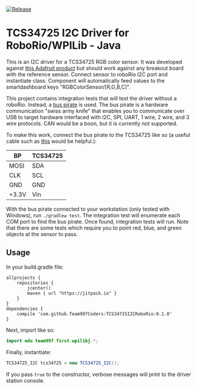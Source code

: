 [![Release](https://jitpack.io/v/Team997Coders/TCS34725I2CRoboRio.svg)](https://jitpack.io/#Team997Coders/TCS34725I2CRoboRio)

# TCS34725 I2C Driver for RoboRio/WPILib - Java

This is an I2C driver for a TCS34725 RGB color sensor.  It was developed against [this Adafruit product](https://www.adafruit.com/product/1334)
but should work against any breakout board with the reference sensor.  Connect sensor to roboRio I2C port and instantiate class. Component will automatically feed values to the smartdashboard keys "RGBColorSensor/[R,G,B,C]".

This project contains integration tests that will test the driver without a roboRio. Instead, a [bus pirate](https://www.sparkfun.com/products/12942) is used.
The bus pirate is a hardware communication "swiss army knife" that enables you to communicate over USB to target hardware interfaced with I2C, SPI, UART,
1 wire, 2 wire, and 3 wire protocols. CAN would be a boon, but it is currently not supported.

To make this work, connect the bus pirate to the TCS34725 like so (a useful cable such as [this](https://www.sparkfun.com/products/9556) would be helpful.):

|BP     | TCS34725  |
| ----- | --------- |
| MOSI  | SDA       |
| CLK   | SCL       |
| GND   | GND       |
| +3.3V | Vin       |

With the bus pirate connected to your workstation (only tested with Windows), run `./gradlew test`. The integration test will enumerate each COM port to find the bus pirate.
Once found, integration tests will run. Note that there are some tests which require you to point red, blue, and green objects at the sensor to pass.

## Usage

In your build.gradle file:
```
allprojects {
    repositories {
        jcenter()
        maven { url "https://jitpack.io" }
    }
}
dependencies {
    compile 'com.github.Team997Coders:TCS34725I2CRoboRio:0.1.0'
}
```

Next, import like so:
```Java
import edu.team997.first.wpilibj.*;
```

Finally, instantiate:
```Java
TCS34725_I2C tcs34725 = new TCS34725_I2C();
```

If you pass `true` to the constructor, verbose messages will print to the driver station console.